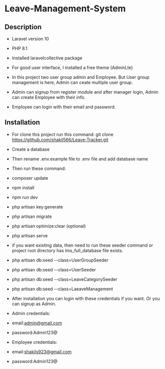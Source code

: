 # Leave-Management-System

## Description
- Laravel version 10
- PHP 8.1
- Installed laravelcollective package
- For good user interface, I installed a free theme (AdminLte)
- In this project two user group admin and Employee. But User group management is here, Admin can ceate multiple user group.
- Admin can signup from register module and after manager login, Admin can create Employee with their info.

- Employee can login with their email and password.

## Installation
- For clone this project run this command: git clone https://github.com/shakil566/Leave-Tracker.git
- Create a database
- Then rename .env.example file to .env file and add database name

- Then run these command: 
- composer update
- npm install
- npm run dev
- php artisan key:generate
- php artisan migrate
- php artisan optimize:clear (optional)
- php artisan serve

- if you want existing data, then need to run these seeder command or project root directory has lms_full_database file exists.
- php artisan db:seed --class=UserGroupSeeder
- php artisan db:seed --class=UserSeeder
- php artisan db:seed --class=LeaveCategorySeeder
- php artisan db:seed --class=LaeaveManagement

- After installation you can login with these credentials if you want. Or you can signup as Admin.

- Admin credentials:
- email:admin@gmail.com
- password:Admin123@

- Employee credentials:
- email:shakils923@gmail.com
- password:Admin123@